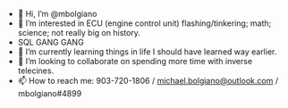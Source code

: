- 👋 Hi, I’m @mbolgiano
- 👀 I’m interested in ECU (engine control unit) flashing/tinkering; math; science; not really big on history.
- SQL GANG GANG
- 🌱 I’m currently learning things in life I should have learned way earlier.
- 💞️ I’m looking to collaborate on spending more time with inverse telecines.
- 📫 How to reach me:  903-720-1806 / michael.bolgiano@outlook.com / mbolgiano#4899

<!---
mbolgiano/mbolgiano is a ✨ special ✨ repository because its `README.md` (this file) appears on your GitHub profile.
You can click the Preview link to take a look at your changes.
--->
